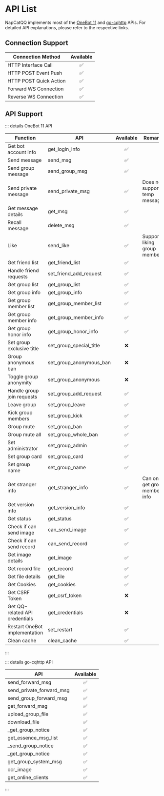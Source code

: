 # API List

NapCatQQ implements most of the [OneBot 11](https://11.onebot.dev/) and [go-cqhttp](https://docs.go-cqhttp.org/api) APIs. For detailed API explanations, please refer to the respective links.

## Connection Support

| Connection Method      | Available |
| ---------------------- | :-------: |
| HTTP Interface Call    |     ✅     |
| HTTP POST Event Push   |     ✅     |
| HTTP POST Quick Action |     ✅     |
| Forward WS Connection  |     ✅     |
| Reverse WS Connection  |     ✅     |

## API Support

::: details OneBot 11 API

| Function                       | API                     | Available | Remarks                        |
| ------------------------------ | ----------------------- | :-------: | ------------------------------ |
| Get bot account info           | get_login_info          |     ✅     |                                |
| Send message                   | send_msg                |     ✅     |                                |
| Send group message             | send_group_msg          |     ✅     |                                |
| Send private message           | send_private_msg        |     ✅     | Does not support temp messages |
| Get message details            | get_msg                 |     ✅     |                                |
| Recall message                 | delete_msg              |     ✅     |                                |
| Like                           | send_like               |     ✅     | Supports liking group members  |
| Get friend list                | get_friend_list         |     ✅     |                                |
| Handle friend requests         | set_friend_add_request  |     ✅     |                                |
| Get group list                 | get_group_list          |     ✅     |                                |
| Get group info                 | get_group_info          |     ✅     |                                |
| Get group member list          | get_group_member_list   |     ✅     |                                |
| Get group member info          | get_group_member_info   |     ✅     |                                |
| Get group honor info           | get_group_honor_info    |     ✅     |                                |
| Set group exclusive title      | set_group_special_title |     ❌     |                                |
| Group anonymous ban            | set_group_anonymous_ban |     ❌     |                                |
| Toggle group anonymity         | set_group_anonymous     |     ❌     |                                |
| Handle group join requests     | set_group_add_request   |     ✅     |                                |
| Leave group                    | set_group_leave         |     ✅     |                                |
| Kick group members             | set_group_kick          |     ✅     |                                |
| Group mute                     | set_group_ban           |     ✅     |                                |
| Group mute all                 | set_group_whole_ban     |     ✅     |                                |
| Set administrator              | set_group_admin         |     ✅     |                                |
| Set group card                 | set_group_card          |     ✅     |                                |
| Set group name                 | set_group_name          |     ✅     |                                |
| Get stranger info              | get_stranger_info       |     ✅     | Can only get group member info |
| Get version info               | get_version_info        |     ✅     |                                |
| Get status                     | get_status              |     ✅     |                                |
| Check if can send image        | can_send_image          |     ✅     |                                |
| Check if can send record       | can_send_record         |     ✅     |                                |
| Get image details              | get_image               |     ✅     |                                |
| Get record file                | get_record              |     ✅     |                                |
| Get file details               | get_file                |     ✅     |                                |
| Get Cookies                    | get_cookies             |     ✅     |                                |
| Get CSRF Token                 | get_csrf_token          |     ❌     |                                |
| Get QQ-related API credentials | get_credentials         |     ❌     |                                |
| Restart OneBot implementation  | set_restart             |     ✅     |                                |
| Clean cache                    | clean_cache             |     ✅     |                                |

:::

::: details go-cqhttp API

| API                      | Available |
| ------------------------ | :-------: |
| send_forward_msg         |     ✅     |
| send_private_forward_msg |     ✅     |
| send_group_forward_msg   |     ✅     |
| get_forward_msg          |     ✅     |
| upload_group_file        |     ✅     |
| download_file            |     ✅     |
| _get_group_notice        |     ✅     |
| get_essence_msg_list     |     ✅     |
| _send_group_notice       |     ✅     |
| _get_group_notice        |     ✅     |
| get_group_system_msg     |     ✅     |
| ocr_image                |     ✅     |
| get_online_clients       |     ✅     |

:::
